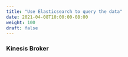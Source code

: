 ```yaml
---
title: "Use Elasticsearch to query the data"
date: 2021-04-08T10:00:00-08:00
weight: 100
draft: false
---
```


### Kinesis Broker

